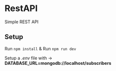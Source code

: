 # RestAPI
Simple REST API

## Setup
Run `npm install`
&
Run `npm run dev`

Setup a _.env_ file with -> 
**DATABASE_URL=mongodb://localhost/subscribers**
